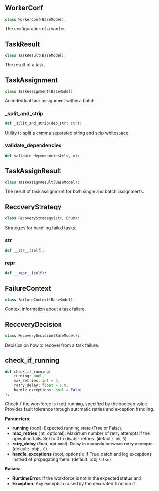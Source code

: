<a id="camel.societies.workforce.utils"></a>

<a id="camel.societies.workforce.utils.WorkerConf"></a>

## WorkerConf

```python
class WorkerConf(BaseModel):
```

The configuration of a worker.

<a id="camel.societies.workforce.utils.TaskResult"></a>

## TaskResult

```python
class TaskResult(BaseModel):
```

The result of a task.

<a id="camel.societies.workforce.utils.TaskAssignment"></a>

## TaskAssignment

```python
class TaskAssignment(BaseModel):
```

An individual task assignment within a batch.

<a id="camel.societies.workforce.utils.TaskAssignment._split_and_strip"></a>

### _split_and_strip

```python
def _split_and_strip(dep_str: str):
```

Utility to split a comma separated string and strip whitespace.

<a id="camel.societies.workforce.utils.TaskAssignment.validate_dependencies"></a>

### validate_dependencies

```python
def validate_dependencies(cls, v):
```

<a id="camel.societies.workforce.utils.TaskAssignResult"></a>

## TaskAssignResult

```python
class TaskAssignResult(BaseModel):
```

The result of task assignment for both single and batch assignments.

<a id="camel.societies.workforce.utils.RecoveryStrategy"></a>

## RecoveryStrategy

```python
class RecoveryStrategy(str, Enum):
```

Strategies for handling failed tasks.

<a id="camel.societies.workforce.utils.RecoveryStrategy.__str__"></a>

### __str__

```python
def __str__(self):
```

<a id="camel.societies.workforce.utils.RecoveryStrategy.__repr__"></a>

### __repr__

```python
def __repr__(self):
```

<a id="camel.societies.workforce.utils.FailureContext"></a>

## FailureContext

```python
class FailureContext(BaseModel):
```

Context information about a task failure.

<a id="camel.societies.workforce.utils.RecoveryDecision"></a>

## RecoveryDecision

```python
class RecoveryDecision(BaseModel):
```

Decision on how to recover from a task failure.

<a id="camel.societies.workforce.utils.check_if_running"></a>

## check_if_running

```python
def check_if_running(
    running: bool,
    max_retries: int = 3,
    retry_delay: float = 1.0,
    handle_exceptions: bool = False
):
```

Check if the workforce is (not) running, specified by the boolean
value. Provides fault tolerance through automatic retries and exception
handling.

**Parameters:**

- **running** (bool): Expected running state (True or False).
- **max_retries** (int, optional): Maximum number of retry attempts if the operation fails. Set to 0 to disable retries. (default: :obj:`3`)
- **retry_delay** (float, optional): Delay in seconds between retry attempts. (default: :obj:`1.0`)
- **handle_exceptions** (bool, optional): If True, catch and log exceptions instead of propagating them. (default: :obj:`False`)

**Raises:**

- **RuntimeError**: If the workforce is not in the expected status and
- **Exception**: Any exception raised by the decorated function if
